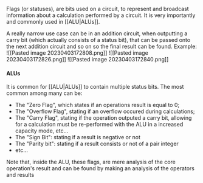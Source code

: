 Flags (or statuses), are bits used on a circuit, to represent and broadcast information about a calculation performed by a circuit. It is very importantly and commonly used in [[ALU|ALUs]].

A really narrow use case can be in an addition circuit, when outputting a carry bit (which actually consists of a status bit), that can be passed onto the next addition circuit and so on so the final result can be found. Example: 
![[Pasted image 20230403172808.png]]
![[Pasted image 20230403172826.png]]
![[Pasted image 20230403172840.png]]


#### ALUs
It is common for [[ALU|ALUs]] to contain multiple status bits. The most common among many can be: 
- The "Zero Flag", which states if an operations result is equal to 0;
- The "Overflow Flag", stating if an overflow occured during calculations;
- The "Carry Flag", stating if the operation outputed a carry bit, allowing for a calculation must be re-performed with the ALU in a increased capacity mode, etc...
- The "Sign Bit": stating if a result is negative or not
- The "Parity bit": stating if a result consists or not of a pair integer
- etc...

Note that, inside the ALU, these flags, are mere analysis of the core operation's result and can be found by making an analysis of the operators and results